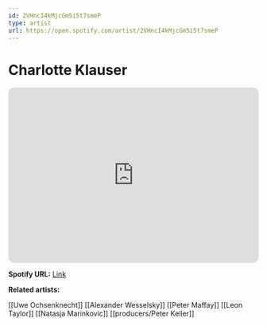 ```yaml
---
id: 2VHncI4kMjcGm5i5t7smeP
type: artist
url: https://open.spotify.com/artist/2VHncI4kMjcGm5i5t7smeP
---
```

# Charlotte Klauser

<iframe style="border-radius:12px" src="https://open.spotify.com/embed/artist/2VHncI4kMjcGm5i5t7smeP" width="100%" height="352" frameBorder="0" allowfullscreen="" allow="autoplay; clipboard-write; encrypted-media; fullscreen; picture-in-picture" loading="lazy"></iframe>

**Spotify URL:** [Link](https://open.spotify.com/artist/2VHncI4kMjcGm5i5t7smeP)

**Related artists:**

[[Uwe Ochsenknecht]]
[[Alexander Wesselsky]]
[[Peter Maffay]]
[[Leon Taylor]]
[[Natasja Marinkovic]]
[[producers/Peter Keller]]
